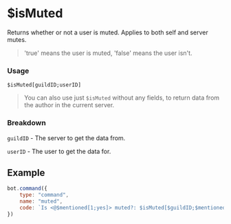 # $isMuted
Returns whether or not a user is muted. Applies to both self and server mutes.
> 'true' means the user is muted, 'false' means the user isn't.

### Usage
```
$isMuted[guildID;userID]
```
> You can also use just `$isMuted` without any fields, to return data from the author in the current server.

### Breakdown
`guildID` - The server to get the data from.

`userID` - The user to get the data for.

## Example
```js
bot.command({
    type: "command",
    name: "muted",
    code: `Is <@$mentioned[1;yes]> muted?: $isMuted[$guildID;$mentioned[1;yes]]`
})
```
